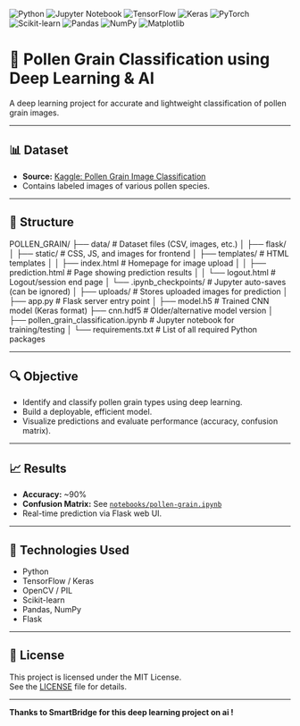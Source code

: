 ![Python](https://img.shields.io/badge/Python-3.10-blue?style=for-the-badge&logo=python&logoColor=white)
![Jupyter Notebook](https://img.shields.io/badge/Jupyter-Notebook-F37626?style=for-the-badge&logo=jupyter&logoColor=white)
![TensorFlow](https://img.shields.io/badge/TensorFlow-Deep%20Learning-FF6F00?style=for-the-badge&logo=tensorflow&logoColor=white)
![Keras](https://img.shields.io/badge/Keras-Neural%20Networks-D00000?style=for-the-badge&logo=keras&logoColor=white)
![PyTorch](https://img.shields.io/badge/PyTorch-Deep%20Learning-EE4C2C?style=for-the-badge&logo=pytorch&logoColor=white)
![Scikit-learn](https://img.shields.io/badge/Scikit--learn-ML-F7931E?style=for-the-badge&logo=scikit-learn&logoColor=white)
![Pandas](https://img.shields.io/badge/Pandas-Data%20Analysis-150458?style=for-the-badge&logo=pandas&logoColor=white)
![NumPy](https://img.shields.io/badge/NumPy-Numerical-013243?style=for-the-badge&logo=numpy&logoColor=white)
![Matplotlib](https://img.shields.io/badge/Matplotlib-Visualization-11557C?style=for-the-badge&logo=plotly&logoColor=white)

# 🌾 Pollen Grain Classification using Deep Learning & AI

A deep learning project for accurate and lightweight classification of pollen grain images.

---

## 📊 Dataset

- **Source:** [Kaggle: Pollen Grain Image Classification](https://www.kaggle.com/datasets/andrewmvd/pollen-grain-image-classification)
- Contains labeled images of various pollen species.

---

## 🧠 Structure 

POLLEN_GRAIN/
├── data/                             # Dataset files (CSV, images, etc.)
│
├── flask/
│   ├── static/                       # CSS, JS, and images for frontend
│   ├── templates/                    # HTML templates
│   │   ├── index.html                # Homepage for image upload
│   │   ├── prediction.html           # Page showing prediction results
│   │   └── logout.html               # Logout/session end page
│   └── .ipynb_checkpoints/           # Jupyter auto-saves (can be ignored)
│
├── uploads/                          # Stores uploaded images for prediction
│
├── app.py                            # Flask server entry point
│
├── model.h5                          # Trained CNN model (Keras format)
├── cnn.hdf5                          # Older/alternative model version
│
├── pollen_grain_classification.ipynb # Jupyter notebook for training/testing
│
└── requirements.txt                  # List of all required Python packages

             
---

## 🔍 Objective

- Identify and classify pollen grain types using deep learning.
- Build a deployable, efficient model.
- Visualize predictions and evaluate performance (accuracy, confusion matrix).

---

## 📈 Results

- **Accuracy:** ~90%
- **Confusion Matrix:** See [`notebooks/pollen-grain.ipynb`](notebooks/pollen-grain.ipynb)
- Real-time prediction via Flask web UI.

---

## 🧪 Technologies Used

- Python
- TensorFlow / Keras
- OpenCV / PIL
- Scikit-learn
- Pandas, NumPy
- Flask

---

## 📜 License

This project is licensed under the MIT License.  
See the [LICENSE](LICENSE) file for details.

---

**Thanks to SmartBridge for this deep learning project on ai !**



